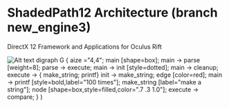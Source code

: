# ShadedPath12 Architecture (branch new_engine3)
DirectX 12 Framework and Applications for Oculus Rift

![Alt text](https://g.gravizo.com/svg?https%3A%2F%2Fraw.githubusercontent.com%2FClemensX%2FShadedPath12%2Fnew_engine3%2FREADME_ARCH.md)
  digraph G {
    aize ="4,4";
    main [shape=box];
    main -> parse [weight=8];
    parse -> execute;
    main -> init [style=dotted];
    main -> cleanup;
    execute -> { make_string; printf}
    init -> make_string;
    edge [color=red];
    main -> printf [style=bold,label="100 times"];
    make_string [label="make a string"];
    node [shape=box,style=filled,color=".7 .3 1.0"];
    execute -> compare;
  }
)
